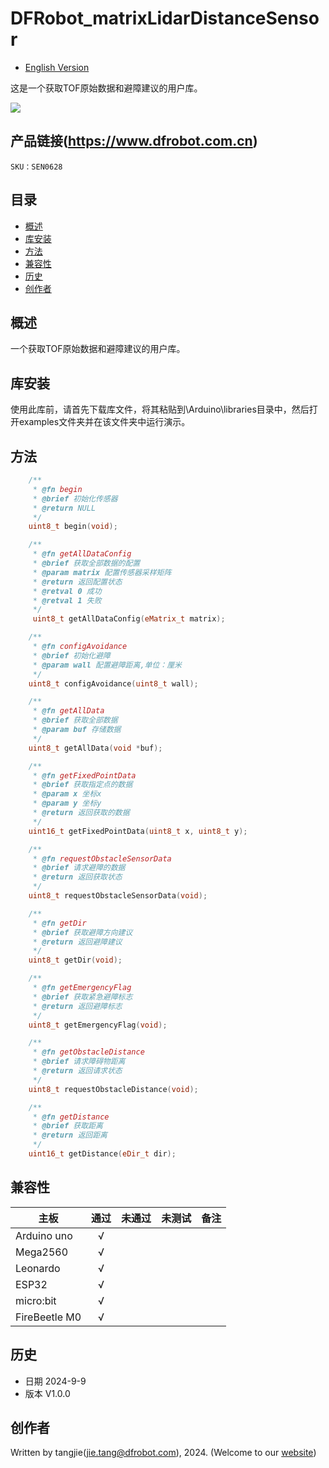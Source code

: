 # DFRobot_matrixLidarDistanceSensor
- [English Version](./README.md)

这是一个获取TOF原始数据和避障建议的用户库。

![](./resources/images/SEN0628.png)

## 产品链接(https://www.dfrobot.com.cn)

    SKU：SEN0628

## 目录

* [概述](#概述)
* [库安装](#库安装)
* [方法](#方法)
* [兼容性](#兼容性y)
* [历史](#历史)
* [创作者](#创作者)

## 概述
  一个获取TOF原始数据和避障建议的用户库。

## 库安装

使用此库前，请首先下载库文件，将其粘贴到\Arduino\libraries目录中，然后打开examples文件夹并在该文件夹中运行演示。

## 方法

```C++
    /**
     * @fn begin
     * @brief 初始化传感器
     * @return NULL
     */
    uint8_t begin(void);

    /**
     * @fn getAllDataConfig
     * @brief 获取全部数据的配置
     * @param matrix 配置传感器采样矩阵
     * @return 返回配置状态
     * @retval 0 成功
     * @retval 1 失败
     */
     uint8_t getAllDataConfig(eMatrix_t matrix);

    /**
     * @fn configAvoidance
     * @brief 初始化避障
     * @param wall 配置避障距离,单位：厘米
     */
    uint8_t configAvoidance(uint8_t wall);

    /**
     * @fn getAllData
     * @brief 获取全部数据
     * @param buf 存储数据
     */
    uint8_t getAllData(void *buf);

    /**
     * @fn getFixedPointData
     * @brief 获取指定点的数据
     * @param x 坐标x
     * @param y 坐标y
     * @return 返回获取的数据
     */
    uint16_t getFixedPointData(uint8_t x, uint8_t y);

    /**
     * @fn requestObstacleSensorData
     * @brief 请求避障的数据
     * @return 返回获取状态
     */
    uint8_t requestObstacleSensorData(void);

    /**
     * @fn getDir
     * @brief 获取避障方向建议
     * @return 返回避障建议
     */
    uint8_t getDir(void);

    /**
     * @fn getEmergencyFlag
     * @brief 获取紧急避障标志
     * @return 返回避障标志
     */
    uint8_t getEmergencyFlag(void);

    /**
     * @fn getObstacleDistance
     * @brief 请求障碍物距离
     * @return 返回请求状态
     */
    uint8_t requestObstacleDistance(void); 

    /**
     * @fn getDistance
     * @brief 获取距离
     * @return 返回距离
     */
    uint16_t getDistance(eDir_t dir);

```

## 兼容性

| 主板          | 通过 | 未通过 | 未测试 | 备注 |
| ------------- | :--: | :----: | :----: | ---- |
| Arduino uno   |  √   |        |        |      |
| Mega2560      |  √   |        |        |      |
| Leonardo      |  √   |        |        |      |
| ESP32         |  √   |        |        |      |
| micro:bit     |  √   |        |        |      |
| FireBeetle M0 |  √   |        |        |      |


## 历史

- 日期 2024-9-9 
- 版本 V1.0.0


## 创作者

Written by tangjie(jie.tang@dfrobot.com), 2024. (Welcome to our [website](https://www.dfrobot.com/))

